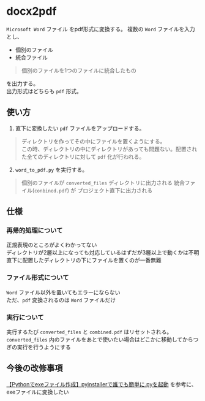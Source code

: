 # docx2pdf
`Microsoft Word` ファイル をpdf形式に変換する。
複数の `Word` ファイルを入力とし、
- 個別のファイル
- 統合ファイル
> 個別のファイルを1つのファイルに統合したもの

を出力する。<br>
出力形式はどちらも `pdf` 形式。

## 使い方
1. 直下に変換したい `pdf` ファイルをアップロードする。
> ディレクトリを作ってその中にファイルを置くようにする。<br>
> この時、ディレクトリの中にディレクトリがあっても問題ない。配置された全てのディレクトリに対して `pdf` 化が行われる。

2. `word_to_pdf.py` を実行する。
> 個別のファイルが `converted_files` ディレクトリに出力される
> 統合ファイル(`conbined.pdf`) が プロジェクト直下に出力される

## 仕様
### 再帰的処理について
正規表現のところがよくわかってない<br>
ディレクトリが2層以上になっても対応しているはずだが3層以上で動くかは不明<br>
直下に配置したディレクトリの下にファイルを置くのが一番無難

### ファイル形式について
`Word` ファイル以外を置いてもエラーにならない<br>
ただ、`pdf` 変換されるのは `Word` ファイルだけ

### 実行について
実行するたび `converted_files` と `combined.pdf` はリセットされる。<br>
`converted_files` 内のファイルをあとで使いたい場合はどこかに移動してからつぎの実行を行うようにする

## 今後の改修事項
[【Pythonでexeファイル作成】pyinstallerで誰でも簡単に.pyを起動](https://cafe-mickey.com/python/python-exe/) を参考に、exeファイルに変換したい
